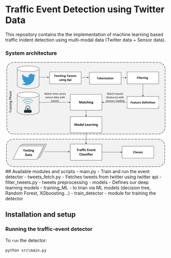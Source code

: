 # Traffic Event Detection using Twitter Data
This repository contains the the implementation of machine learning based traffic inident detection using multi-modal data (Twitter data + Sensor data).

### System architecture

<img src="https://raw.githubusercontent.com/SenayGe/traffic-event-detection-using-Twitter-data/master/system_architecture.png" >
## Available modules and scripts
- main.py - Train and run the event detector
- tweets_fetch.py - Fetches tweets from twitter using twitter api
- filter_tweets.py - tweets preprocessing
- models - Defines our deep learning models
- training_ML - to trian via ML models (decision tree, Random Forest, XGboosting...)
- train_detector - module for training the detector

## Installation and setup
### Running the traffic-event detector
To `run` the detector:
```
python src\main.py
```



